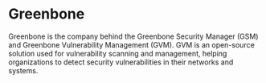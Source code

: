 # Greenbone

Greenbone is the company behind the Greenbone Security Manager (GSM) and Greenbone Vulnerability Management (GVM). GVM is an open-source solution used for vulnerability scanning and management, helping organizations to detect security vulnerabilities in their networks and systems.

